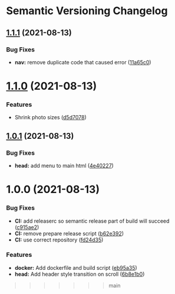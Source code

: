 # Semantic Versioning Changelog

## [1.1.1](https://github.com/JayDamon/jaydamon/compare/v1.1.0...v1.1.1) (2021-08-13)


### Bug Fixes

* **nav:** remove duplicate code that caused error ([11a65c0](https://github.com/JayDamon/jaydamon/commit/11a65c0100603b470715cf75fefab9591bb9c4cc))

# [1.1.0](https://github.com/JayDamon/jaydamon/compare/v1.0.1...v1.1.0) (2021-08-13)


### Features

* Shrink photo sizes ([d5d7078](https://github.com/JayDamon/jaydamon/commit/d5d707821fd0576c036da0dc1e8f4331c0641466))

## [1.0.1](https://github.com/JayDamon/jaydamon/compare/v1.0.0...v1.0.1) (2021-08-13)


### Bug Fixes

* **head:** add menu to main html ([4e40227](https://github.com/JayDamon/jaydamon/commit/4e402270e8042844b5df8798cb3fd018d381ad72))

# 1.0.0 (2021-08-13)


### Bug Fixes

* **CI:** add releaserc so semantic release part of build will succeed ([c915ae2](https://github.com/JayDamon/jaydamon/commit/c915ae2a16104c386ede3d1a4ceec7e8ce083ae6))
* **CI:** remove prepare release script ([b62e392](https://github.com/JayDamon/jaydamon/commit/b62e39252235c08363ab23fec379d3707e46d004))
* **CI:** use correct repository ([fd24d35](https://github.com/JayDamon/jaydamon/commit/fd24d35d1cbc43cd95163a1d8befc74ee79a2408))


### Features

* **docker:** Add dockerfile and build script ([eb95a35](https://github.com/JayDamon/jaydamon/commit/eb95a3543836cbac6065ad8e21e733a8f51613b0))
* **head:** Add header style transition on scroll ([6b8e1b0](https://github.com/JayDamon/jaydamon/commit/6b8e1b0ba7772466501b821b1d8492aa320d15c7))
>>>>>>> main

